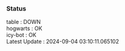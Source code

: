 ### Status


table : DOWN  
hogwarts : OK  
icy-bot : OK  
Latest Update : 2024-09-04 03:10:11.065102
